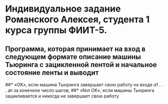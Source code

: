 # Индивидуальное задание Романского Алексея, студента 1 курса группы ФИИТ-5.
## Программа, которая принимает на вход в следующем формате описание машины Тьюринга с зацикленной лентой и начальное состояние ленты и выводит
##* «OK», если машина Тьюринга завершает свою работу на входе 𝑎1 . . . 𝑎𝑛 за конечное
число шагов;
##* «Not OK», если машины Тьюринга зацикливается и никогда не завершает свою работу
